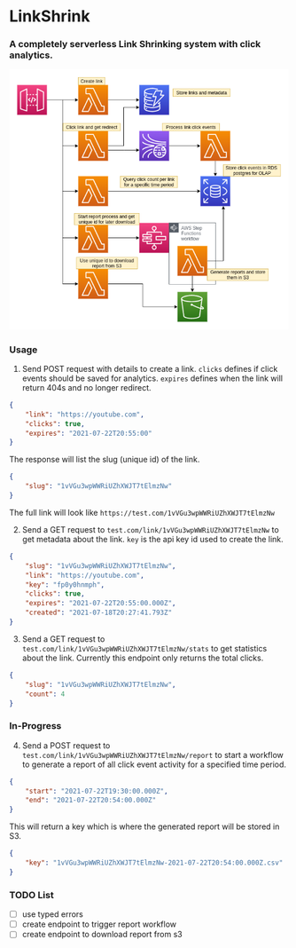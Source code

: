# LinkShrink
### A completely serverless Link Shrinking system with click analytics.

![diagram](./LinkShrink.png)

### Usage

1. Send POST request with details to create a link. `clicks` defines if click events should be saved for analytics. `expires` defines when the link will return 404s and no longer redirect.

```json
{
    "link": "https://youtube.com",
    "clicks": true,
    "expires": "2021-07-22T20:55:00"
}
```

The response will list the slug (unique id) of the link.
```json
{
    "slug": "1vVGu3wpWWRiUZhXWJT7tElmzNw"
}
```
The full link will look like `https://test.com/1vVGu3wpWWRiUZhXWJT7tElmzNw`

2. Send a GET request to `test.com/link/1vVGu3wpWWRiUZhXWJT7tElmzNw` to get metadata about the link. `key` is the api key id used to create the link.
```json
{
    "slug": "1vVGu3wpWWRiUZhXWJT7tElmzNw",
    "link": "https://youtube.com",
    "key": "fp0y0hnmph",
    "clicks": true,
    "expires": "2021-07-22T20:55:00.000Z",
    "created": "2021-07-18T20:27:41.793Z"
}
```

3. Send a GET request to `test.com/link/1vVGu3wpWWRiUZhXWJT7tElmzNw/stats` to get statistics about the link. Currently this endpoint only returns the total clicks.

```json
{
    "slug": "1vVGu3wpWWRiUZhXWJT7tElmzNw",
    "count": 4
}
```

### In-Progress
4. Send a POST request to `test.com/link/1vVGu3wpWWRiUZhXWJT7tElmzNw/report` to start a workflow to generate a report of all click event activity for a specified time period.

```json
{
    "start": "2021-07-22T19:30:00.000Z",
    "end": "2021-07-22T20:54:00.000Z"
}
```

This will return a key which is where the generated report will be stored in S3.
```json
{
    "key": "1vVGu3wpWWRiUZhXWJT7tElmzNw-2021-07-22T20:54:00.000Z.csv"
}
```

### TODO List
- [ ] use typed errors
- [ ] create endpoint to trigger report workflow
- [ ] create endpoint to download report from s3